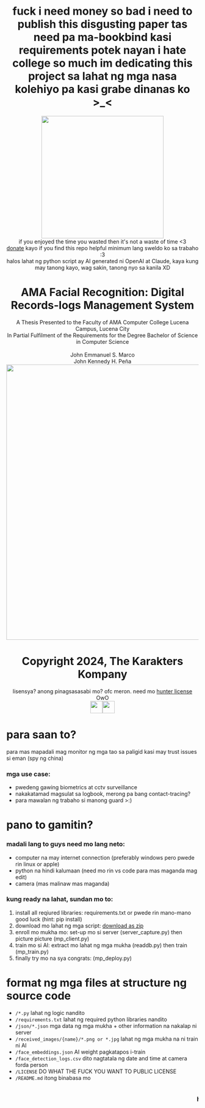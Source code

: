 <script src="https://GDjkhp.github.io/scripts/aiface.js"></script>
<div style="position: relative;" markdown="1">
<link rel="stylesheet" href="https://GDjkhp.github.io/NoobGPT/style.css">

<div align="center">
<h1>fuck i need money so bad i need to publish this disgusting paper tas need pa ma-bookbind kasi requirements potek nayan i hate college so much im dedicating this project sa lahat ng mga nasa kolehiyo pa kasi grabe dinanas ko >_<</h1>
<img src="https://GDjkhp.github.io/img/preview_ai.jpg" height=320>
<br>
if you enjoyed the time you wasted then it's not a waste of time <3
<br>
<a href="https://paypal.me/GDjkhp">donate</a> kayo if you find this repo helpful minimum lang sweldo ko sa trabaho :3
<br>
halos lahat ng python script ay AI generated ni OpenAI at Claude, kaya kung may tanong kayo, wag sakin, tanong nyo sa kanila XD
<br>
<h1>AMA Facial Recognition: Digital Records-logs Management System</h1>
A Thesis Presented to the Faculty of AMA Computer College Lucena Campus, Lucena City
<br>
In Partial Fulfilment of the Requirements for the Degree Bachelor of Science in Computer Science
<br>
<br>
John Emmanuel S. Marco
<br>
John Kennedy H. Peña
<br>
<img src="https://GDjkhp.github.io/img/previewai.png" width=720>
<h1>Copyright 2024, The Karakters Kompany</h1>
lisensya? anong pinagsasasabi mo? ofc meron. need mo <a href="http://www.wtfpl.net">hunter license</a> OwO
<br>
<a href="https://www.youtube.com/watch?v=dQw4w9WgXcQ"><img src="https://GDjkhp.github.io/img/PDF_32.png" width=32></a><a href="https://github.com/GDjkhp/ama-facial-recognition"><img src="https://GDjkhp.github.io/img/git.png" width=32></a>
</div>
<h1>para saan to?</h1>
para mas mapadali mag monitor ng mga tao sa paligid kasi may trust issues si eman (spy ng china)

<h3>mga use case:</h3>

* pwedeng gawing biometrics at cctv surveillance
* nakakatamad magsulat sa logbook, merong pa bang contact-tracing?
* para mawalan ng trabaho si manong guard >:)

<h1>pano to gamitin?</h1>
<h3>madali lang to guys need mo lang neto:</h3>

* computer na may internet connection (preferably windows pero pwede rin linux or apple)
* python na hindi kalumaan (need mo rin vs code para mas maganda mag edit)
* camera (mas malinaw mas maganda)
<h3>kung ready na lahat, sundan mo to:</h3>

1. install all reqiured libraries: requirements.txt or pwede rin mano-mano good luck (hint: pip install)
2. download mo lahat ng mga script: [download as zip](https://github.com/GDjkhp/ama-facial-recognition/archive/refs/heads/master.zip)
3. enroll mo mukha mo: set-up mo si server (server_capture.py) then picture picture (mp_client.py)
4. train mo si AI: extract mo lahat ng mga mukha (readdb.py) then train (mp_train.py)
5. finally try mo na sya congrats: (mp_deploy.py)
<h1>format ng mga files at structure ng source code</h1>

* `/*.py` lahat ng logic nandito
* `/requirements.txt` lahat ng required python libraries nandito
* `/json/*.json` mga data ng mga mukha + other information na nakalap ni server
* `/received_images/{name}/*.png or *.jpg` lahat ng mga mukha na ni train ni AI
* `/face_embeddings.json` AI weight pagkatapos i-train
* `/face_detection_logs.csv` dito nagtatala ng date and time at camera forda person
* `/LICENSE` DO WHAT THE FUCK YOU WANT TO PUBLIC LICENSE
* `/README.md` itong binabasa mo

<marquee><h3>hindi rito kasama node.js server at client code, gamitin nyo nalang server_capture.py at mp_client.py :) pero kung need nyo to, chat nyo nalang si eman O_o</h3></marquee>
</div>